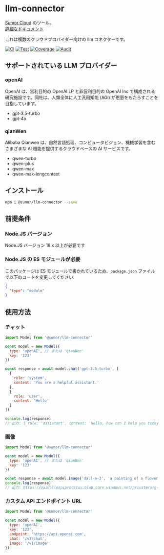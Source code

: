 # llm-connector

[Sumor Cloud](https://sumor.cloud) のツール。  
[詳細なドキュメント](https://sumor.cloud/llm-connector)

これは複数のクラウドプロバイダー向けの llm コネクターです。

[![CI](https://github.com/sumor-cloud/llm-connector/actions/workflows/ci.yml/badge.svg)](https://github.com/sumor-cloud/llm-connector/actions/workflows/ci.yml)
[![Test](https://github.com/sumor-cloud/llm-connector/actions/workflows/ut.yml/badge.svg)](https://github.com/sumor-cloud/llm-connector/actions/workflows/ut.yml)
[![Coverage](https://github.com/sumor-cloud/llm-connector/actions/workflows/coverage.yml/badge.svg)](https://github.com/sumor-cloud/llm-connector/actions/workflows/coverage.yml)
[![Audit](https://github.com/sumor-cloud/llm-connector/actions/workflows/audit.yml/badge.svg)](https://github.com/sumor-cloud/llm-connector/actions/workflows/audit.yml)

## サポートされている LLM プロバイダー

### openAI

OpenAI は、営利目的の OpenAI LP と非営利目的の OpenAI Inc で構成される研究施設です。同社は、人類全体に人工汎用知能 (AGI) が恩恵をもたらすことを目指しています。

- gpt-3.5-turbo
- gpt-4o

### qianWen

Alibaba Qianwen は、自然言語処理、コンピュータビジョン、機械学習を含むさまざまな AI 機能を提供するクラウドベースの AI サービスです。

- qwen-turbo
- qwen-plus
- qwen-max
- qwen-max-longcontext

## インストール

```bash
npm i @sumor/llm-connector --save
```

## 前提条件

### Node.JS バージョン

Node.JS バージョン 18.x 以上が必要です

### Node.JS の ES モジュールが必要

このパッケージは ES モジュールで書かれているため、`package.json` ファイルで以下のコードを変更してください:

```json
{
  "type": "module"
}
```

## 使用方法

### チャット

```javascript
import Model from '@sumor/llm-connector'

const model = new Model({
  type: 'openAI', // または 'qianWen'
  key: '123'
})

const response = await model.chat('gpt-3.5-turbo', [
  {
    role: 'system',
    content: 'You are a helpful assistant.'
  },
  {
    role: 'user',
    content: 'Hello'
  }
])

console.log(response)
// 出力: { role: 'assistant', content: 'Hello, how can I help you today?' }
```

### 画像

```javascript
import Model from '@sumor/llm-connector'

const model = new Model({
  type: 'openAI', // または 'qianWen'
  key: '123'
})

const response = await model.image('dall-e-3', 'a painting of a flower vase', '1024x1024')
console.log(response)
// 出力: https://oaidalleapiprodscus.blob.core.windows.net/private/org-B7O45Q0iSubrkWb...
```

### カスタム API エンドポイント URL

```javascript
import Model from '@sumor/llm-connector'

const model = new Model({
  type: 'openAI',
  key: '123',
  endpoint: 'https://api.openai.com',
  chat: '/v1/chat',
  image: '/v1/image'
})
```
